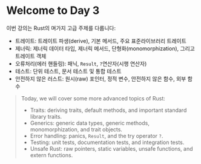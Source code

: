 # Welcome to Day 3

이번 강의는 Rust의 며가지 고급 주제를 다룹니다: 
* 트레이트: 트레이트 파생(derive), 기본 메서드, 주요 표준라이브러리 트레이트
* 제너릭: 제너릭 데이터 타입, 제너릭 메서드, 단형화(monomorphization), 그리고 트레이트 객체
* 오류처리(에러 핸들링): 패닉, `Result`, `?`연산자(시행 연산자)
* 테스트: 단위 테스트, 문서 테스트 및 통합 테스트 
* 안전하지 않은 러스트: 원시(raw) 포인터, 정적 변수, 안전하지 않은 함수, 외부 함수
> Today, we will cover some more advanced topics of Rust:
> * Traits: deriving traits, default methods, and important standard library
  traits.
> * Generics: generic data types, generic methods, monomorphization, and trait
  objects.
> * Error handling: panics, `Result`, and the try operator `?`.
> * Testing: unit tests, documentation tests, and integration tests.
> * Unsafe Rust: raw pointers, static variables, unsafe functions, and extern
  functions.
